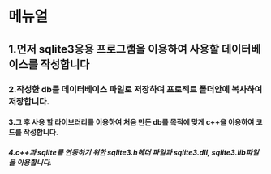 # 메뉴얼
## 1.먼저 sqlite3응용 프로그램을 이용하여 사용할 데이터베이스를 작성합니다
### 2.작성한 db를 데이터베이스 파일로 저장하여 프로젝트 폴더안에 복사하여 저장합니다.
#### 3.그 후 사용 할 라이브러리를 이용하여 처음 만든 db를 목적에 맞게 c++을 이용하여 코드를 작성합니다.
##### 4.c++과 sqlite를 연동하기 위한 sqlite3.h헤더 파일과 sqlite3.dll, sqlite3.lib파일을 이용합니다.
